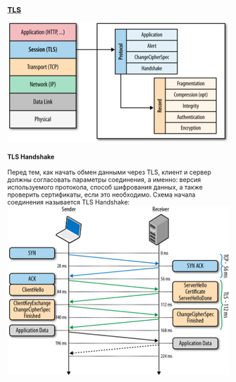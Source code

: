 ### [TLS](https://habr.com/ru/post/258285/)

![img.png](img.png)


#### TLS Handshake

Перед тем, как начать обмен данными через TLS,
клиент и сервер должны согласовать параметры соединения,
а именно: версия используемого протокола, способ шифрования данных,
а также проверить сертификаты, если это необходимо.
Схема начала соединения называется TLS Handshake:
![img_1.png](img_1.png)